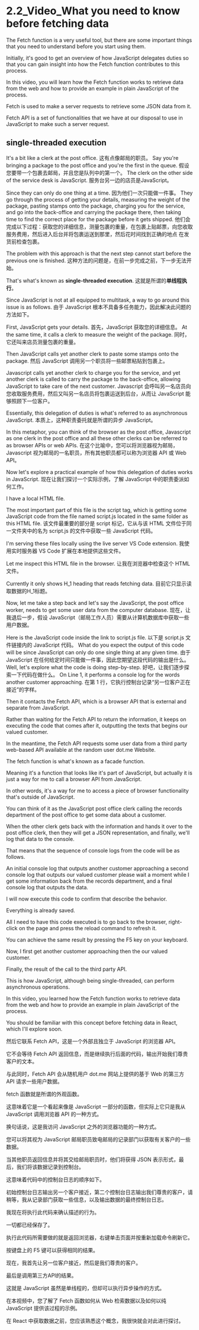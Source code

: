 # 2.2_Video_What you need to know before fetching data

The Fetch function is a very useful tool, but there are some important things that you need to understand before you start using them.

Initially, it's good to get an overview of how JavaScript delegates duties so that you can gain insight into how the Fetch function contributes to this process.

In this video, you will learn how the Fetch function works to retrieve data from the web and how to provide an example in plain JavaScript of the process.

Fetch is used to make a server requests to retrieve some JSON data from it.

Fetch API is a set of functionalities that we have at our disposal to use in JavaScript to make such a server request.

## single-threaded execution

It's a bit like a clerk at the post office.
这有点像邮局的职员。
Say you're bringing a package to the post office and you're the first in the queue.
假设您要带一个包裹去邮局，并且您是队列中的第一个。
The clerk on the other side of the service desk is JavaScript.
服务台另一边的店员是JavaScript。

Since they can only do one thing at a time.
因为他们一次只能做一件事。
They go through the process of getting your details, measuring the weight of the package, pasting stamps onto the package, charging you for the service, and go into the back-office and carrying the package there, then taking time to find the correct place for the package before it gets shipped.
他们会完成以下过程：获取您的详细信息，测量包裹的重量，在包裹上贴邮票，向您收取服务费用，然后进入后台并将包裹运送到那里，然后花时间找到正确的地点 在发货前检查包裹。

The problem with this approach is that the next step cannot start before the previous one is finished.
这种方法的问题是，在前一步完成之前，下一步无法开始。

That's what's known as **single-threaded execution**.
这就是所谓的**单线程执行**。

Since JavaScript is not at all equipped to multitask, a way to go around this issue is as follows.
由于 JavaScript 根本不具备多任务能力，因此解决此问题的方法如下。

First, JavaScript gets your details.
首先，JavaScript 获取您的详细信息。
At the same time, it calls a clerk to measure the weight of the package.
同时，它还叫来店员测量包裹的重量。

Then JavaScript calls yet another clerk to paste some stamps onto the package.
然后 JavaScript 调用另一个职员将一些邮票粘贴到包裹上。

Javascript calls yet another clerk to charge you for the service, and yet another clerk is called to carry the package to the back-office, allowing JavaScript to take care of the next customer.
Javascript 会呼叫另一名店员向您收取服务费用，然后又叫另一名店员将包裹运送到后台，从而让 JavaScript 能够照顾下一位客户。

Essentially, this delegation of duties is what's referred to as asynchronous JavaScript.
本质上，这种职责委托就是所谓的异步 JavaScript。

In this metaphor, you can think of the browser as the post office, Javascript as one clerk in the post office and all these other clerks can be referred to as browser APIs or web APIs.
在这个比喻中，您可以将浏览器视为邮局，Javascript 视为邮局的一名职员，所有其他职员都可以称为浏览器 API 或 Web API。

Now let's explore a practical example of how this delegation of duties works in JavaScript.
现在让我们探讨一个实际示例，了解 JavaScript 中的职责委派如何工作。

I have a local HTML file.

The most important part of this file is the script tag, which is getting some JavaScript code from the file named script.js located in the same folder as this HTML file.
该文件最重要的部分是 script 标记，它从与该 HTML 文件位于同一文件夹中的名为 script.js 的文件中获取一些 JavaScript 代码。

I'm serving these files locally using the live server VS Code extension.
我使用实时服务器 VS Code 扩展在本地提供这些文件。

Let me inspect this HTML file in the browser.
让我在浏览器中检查这个 HTML 文件。

Currently it only shows H_1 heading that reads fetching data.
目前它只显示读取数据的H_1标题。

Now, let me take a step back and let's say the JavaScript, the post office worker, needs to get some user data from the computer database.
现在，让我退后一步，假设 JavaScript（邮局工作人员）需要从计算机数据库中获取一些用户数据。

Here is the JavaScript code inside the link to script.js file.
以下是 script.js 文件链接内的 JavaScript 代码。
What do you expect the output of this code will be since JavaScript can only do one single thing at any given time.
由于 JavaScript 在任何给定时间只能做一件事，因此您期望这段代码的输出是什么。
Well, let's explore what the code is doing step-by-step.
好吧，让我们逐步探索一下代码在做什么。
On Line 1, it performs a console log for the words another customer approaching.
在第 1 行，它执行控制台记录“另一位客户正在接近”的字样。

Then it contacts the Fetch API, which is a browser API that is external and separate from JavaScript.

Rather than waiting for the Fetch API to return the information, it keeps on executing the code that comes after it, outputting the texts that begins our valued customer.

In the meantime, the Fetch API requests some user data from a third party web-based API available at the random user dot.me Website.

The fetch function is what's known as a facade function.

Meaning it's a function that looks like it's part of JavaScript, but actually it is just a way for me to call a browser API from JavaScript.

In other words, it's a way for me to access a piece of browser functionality that's outside of JavaScript.

You can think of it as the JavaScript post office clerk calling the records department of the post office to get some data about a customer.

When the other clerk gets back with the information and hands it over to the post office clerk, then they will get a JSON representation, and finally, we'll log that data to the console.

That means that the sequence of console logs from the code will be as follows.

An initial console log that outputs another customer approaching a second console log that outputs our valued customer please wait a moment while I get some information back from the records department, and a final console log that outputs the data.

I will now execute this code to confirm that describe the behavior.

Everything is already saved.

All I need to have this code executed is to go back to the browser, right-click on the page and press the reload command to refresh it.

You can achieve the same result by pressing the F5 key on your keyboard.

Now, I first get another customer approaching then the our valued customer.

Finally, the result of the call to the third party API.

This is how JavaScript, although being single-threaded, can perform asynchronous operations.

In this video, you learned how the Fetch function works to retrieve data from the web and how to provide an example in plain JavaScript of the process.

You should be familiar with this concept before fetching data in React, which I'll explore soon.






然后它联系 Fetch API，这是一个外部且独立于 JavaScript 的浏览器 API。

它不会等待 Fetch API 返回信息，而是继续执行后面的代码，输出开始我们尊贵客户的文本。

与此同时，Fetch API 会从随机用户 dot.me 网站上提供的基于 Web 的第三方 API 请求一些用户数据。

fetch 函数就是所谓的外观函数。

这意味着它是一个看起来像是 JavaScript 一部分的函数，但实际上它只是我从 JavaScript 调用浏览器 API 的一种方式。

换句话说，这是我访问 JavaScript 之外的浏览器功能的一种方式。

您可以将其视为 JavaScript 邮局职员致电邮局的记录部门以获取有关客户的一些数据。

当其他职员返回信息并将其交给邮局职员时，他们将获得 JSON 表示形式，最后，我们将该数据记录到控制台。

这意味着代码中的控制台日志的顺序如下。

初始控制台日志输出另一个客户接近，第二个控制台日志输出我们尊贵的客户，请稍等，我从记录部门获取一些信息，以及输出数据的最终控制台日志。

我现在将执行此代码来确认描述的行为。

一切都已经保存了。

执行此代码所需要做的就是返回浏览器，右键单击页面并按重新加载命令刷新它。

按键盘上的 F5 键可以获得相同的结果。

现在，我首先让另一位客户接近，然后是我们尊贵的客户。

最后是调用第三方API的结果。

这就是 JavaScript 虽然是单线程的，但却可以执行异步操作的方式。

在本视频中，您了解了 Fetch 函数如何从 Web 检索数据以及如何以纯 JavaScript 提供该过程的示例。

在 React 中获取数据之前，您应该熟悉这个概念，我很快就会对此进行探讨。



